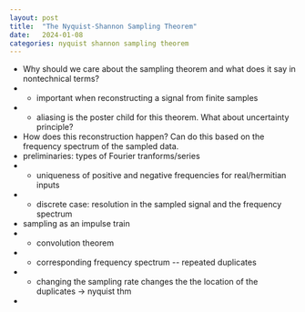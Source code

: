 ```yaml
---
layout: post
title:  "The Nyquist-Shannon Sampling Theorem"
date:   2024-01-08
categories: nyquist shannon sampling theorem
---
```

- Why should we care about the sampling theorem and what does it say in nontechnical terms?
- - important when reconstructing a signal from finite samples 
- - aliasing is the poster child for this theorem. What about uncertainty principle?
- How does this reconstruction happen? Can do this based on the frequency spectrum of the sampled data.
- preliminaries: types of Fourier tranforms/series
- - uniqueness of positive and negative frequencies for real/hermitian inputs
- - discrete case: resolution in the sampled signal and the frequency spectrum
- sampling as an impulse train
- - convolution theorem
- - corresponding frequency spectrum -- repeated duplicates 
- - changing the sampling rate changes the the location of the duplicates -> nyquist thm
-   